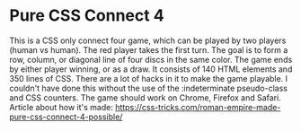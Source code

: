 # Pure CSS Connect 4

This is a CSS only connect four game, which can be played by two players (human vs human).
The red player takes the first turn. The goal is to form a row, column, or diagonal line of four discs in the same color. The game ends by either player winning, or as a draw.
It consists of 140 HTML elements and 350 lines of CSS. There are a lot of hacks in it to make the game playable. I couldn't have done this without the use of the :indeterminate pseudo-class and CSS counters.
The game should work on Chrome, Firefox and Safari.
Article about how it's made: https://css-tricks.com/roman-empire-made-pure-css-connect-4-possible/
